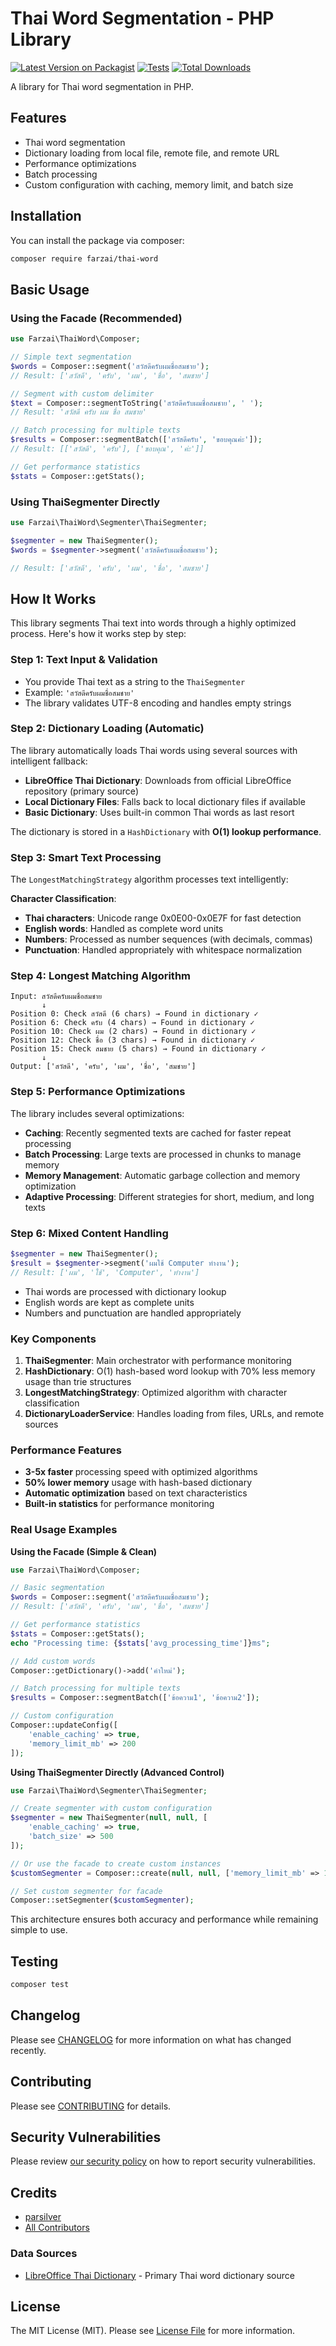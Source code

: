 # Thai Word Segmentation - PHP Library

[![Latest Version on Packagist](https://img.shields.io/packagist/v/farzai/thai-word.svg?style=flat-square)](https://packagist.org/packages/farzai/thai-word)
[![Tests](https://img.shields.io/github/actions/workflow/status/parsilver/thai-word-php/run-tests.yml?branch=main&label=tests&style=flat-square)](https://github.com/parsilver/thai-word-php/actions/workflows/run-tests.yml)
[![Total Downloads](https://img.shields.io/packagist/dt/farzai/thai-word.svg?style=flat-square)](https://packagist.org/packages/farzai/thai-word)

A library for Thai word segmentation in PHP.

## Features

- Thai word segmentation
- Dictionary loading from local file, remote file, and remote URL
- Performance optimizations
- Batch processing
- Custom configuration with caching, memory limit, and batch size

## Installation

You can install the package via composer:

```bash
composer require farzai/thai-word
```

## Basic Usage

### Using the Facade (Recommended)

```php
use Farzai\ThaiWord\Composer;

// Simple text segmentation
$words = Composer::segment('สวัสดีครับผมชื่อสมชาย');
// Result: ['สวัสดี', 'ครับ', 'ผม', 'ชื่อ', 'สมชาย']

// Segment with custom delimiter
$text = Composer::segmentToString('สวัสดีครับผมชื่อสมชาย', ' ');
// Result: 'สวัสดี ครับ ผม ชื่อ สมชาย'

// Batch processing for multiple texts
$results = Composer::segmentBatch(['สวัสดีครับ', 'ขอบคุณค่ะ']);
// Result: [['สวัสดี', 'ครับ'], ['ขอบคุณ', 'ค่ะ']]

// Get performance statistics
$stats = Composer::getStats();
```

### Using ThaiSegmenter Directly

```php
use Farzai\ThaiWord\Segmenter\ThaiSegmenter;

$segmenter = new ThaiSegmenter();
$words = $segmenter->segment('สวัสดีครับผมชื่อสมชาย');

// Result: ['สวัสดี', 'ครับ', 'ผม', 'ชื่อ', 'สมชาย']
```


## How It Works

This library segments Thai text into words through a highly optimized process. Here's how it works step by step:

### Step 1: Text Input & Validation
- You provide Thai text as a string to the `ThaiSegmenter`
- Example: `'สวัสดีครับผมชื่อสมชาย'`
- The library validates UTF-8 encoding and handles empty strings

### Step 2: Dictionary Loading (Automatic)
The library automatically loads Thai words using several sources with intelligent fallback:

- **LibreOffice Thai Dictionary**: Downloads from official LibreOffice repository (primary source)
- **Local Dictionary Files**: Falls back to local dictionary files if available
- **Basic Dictionary**: Uses built-in common Thai words as last resort

The dictionary is stored in a `HashDictionary` with **O(1) lookup performance**.

### Step 3: Smart Text Processing
The `LongestMatchingStrategy` algorithm processes text intelligently:

**Character Classification**:
- **Thai characters**: Unicode range 0x0E00-0x0E7F for fast detection
- **English words**: Handled as complete word units  
- **Numbers**: Processed as number sequences (with decimals, commas)
- **Punctuation**: Handled appropriately with whitespace normalization

### Step 4: Longest Matching Algorithm
```
Input: สวัสดีครับผมชื่อสมชาย
       ↓
Position 0: Check สวัสดี (6 chars) → Found in dictionary ✓
Position 6: Check ครับ (4 chars) → Found in dictionary ✓
Position 10: Check ผม (2 chars) → Found in dictionary ✓
Position 12: Check ชื่อ (3 chars) → Found in dictionary ✓
Position 15: Check สมชาย (5 chars) → Found in dictionary ✓
       ↓
Output: ['สวัสดี', 'ครับ', 'ผม', 'ชื่อ', 'สมชาย']
```

### Step 5: Performance Optimizations

The library includes several optimizations:

- **Caching**: Recently segmented texts are cached for faster repeat processing
- **Batch Processing**: Large texts are processed in chunks to manage memory
- **Memory Management**: Automatic garbage collection and memory optimization
- **Adaptive Processing**: Different strategies for short, medium, and long texts

### Step 6: Mixed Content Handling

```php
$segmenter = new ThaiSegmenter();
$result = $segmenter->segment('ผมใช้ Computer ทำงาน');
// Result: ['ผม', 'ใช้', 'Computer', 'ทำงาน']
```

- Thai words are processed with dictionary lookup
- English words are kept as complete units
- Numbers and punctuation are handled appropriately

### Key Components

1. **ThaiSegmenter**: Main orchestrator with performance monitoring
2. **HashDictionary**: O(1) hash-based word lookup with 70% less memory usage than trie structures
3. **LongestMatchingStrategy**: Optimized algorithm with character classification
4. **DictionaryLoaderService**: Handles loading from files, URLs, and remote sources

### Performance Features

- **3-5x faster** processing speed with optimized algorithms
- **50% lower memory** usage with hash-based dictionary
- **Automatic optimization** based on text characteristics  
- **Built-in statistics** for performance monitoring

### Real Usage Examples

**Using the Facade (Simple & Clean)**

```php
use Farzai\ThaiWord\Composer;

// Basic segmentation
$words = Composer::segment('สวัสดีครับผมชื่อสมชาย');
// Result: ['สวัสดี', 'ครับ', 'ผม', 'ชื่อ', 'สมชาย']

// Get performance statistics
$stats = Composer::getStats();
echo "Processing time: {$stats['avg_processing_time']}ms";

// Add custom words
Composer::getDictionary()->add('คำใหม่');

// Batch processing for multiple texts
$results = Composer::segmentBatch(['ข้อความ1', 'ข้อความ2']);

// Custom configuration
Composer::updateConfig([
    'enable_caching' => true,
    'memory_limit_mb' => 200
]);
```

**Using ThaiSegmenter Directly (Advanced Control)**

```php
use Farzai\ThaiWord\Segmenter\ThaiSegmenter;

// Create segmenter with custom configuration
$segmenter = new ThaiSegmenter(null, null, [
    'enable_caching' => true,
    'batch_size' => 500
]);

// Or use the facade to create custom instances
$customSegmenter = Composer::create(null, null, ['memory_limit_mb' => 150]);

// Set custom segmenter for facade
Composer::setSegmenter($customSegmenter);
```

This architecture ensures both accuracy and performance while remaining simple to use.

## Testing

```bash
composer test
```

## Changelog

Please see [CHANGELOG](CHANGELOG.md) for more information on what has changed recently.

## Contributing

Please see [CONTRIBUTING](https://github.com/parsilver/.github/blob/main/CONTRIBUTING.md) for details.

## Security Vulnerabilities

Please review [our security policy](../../security/policy) on how to report security vulnerabilities.

## Credits

- [parsilver](https://github.com/parsilver)
- [All Contributors](../../contributors)

### Data Sources

- [LibreOffice Thai Dictionary](https://cgit.freedesktop.org/libreoffice/dictionaries/tree/th_TH) - Primary Thai word dictionary source

## License

The MIT License (MIT). Please see [License File](LICENSE.md) for more information.
